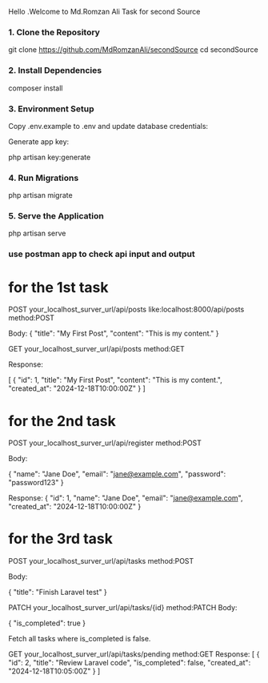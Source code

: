 Hello .Welcome to Md.Romzan Ali Task for second Source 


### 1. Clone the Repository


git clone  https://github.com/MdRomzanAli/secondSource
cd secondSource


### 2. Install Dependencies

composer install

### 3. Environment Setup
Copy .env.example to .env and update database credentials:

Generate app key:

php artisan key:generate


### 4. Run Migrations

php artisan migrate

### 5. Serve the Application

php artisan serve

 
### use postman app to check api input and output
# for the 1st task

POST your_localhost_surver_url/api/posts
like:localhost:8000/api/posts
method:POST 

Body:
{
  "title": "My First Post",
  "content": "This is my content."
}


GET your_localhost_surver_url/api/posts
method:GET

Response:

[
  {
    "id": 1,
    "title": "My First Post",
    "content": "This is my content.",
    "created_at": "2024-12-18T10:00:00Z"
  }
]


# for the 2nd task
POST your_localhost_surver_url/api/register
method:POST

Body:

{
  "name": "Jane Doe",
  "email": "jane@example.com",
  "password": "password123"
}


Response:
{
  "id": 1,
  "name": "Jane Doe",
  "email": "jane@example.com",
  "created_at": "2024-12-18T10:00:00Z"
}

# for the 3rd task
POST your_localhost_surver_url/api/tasks
method:POST

Body:

{
  "title": "Finish Laravel test"
}


PATCH your_localhost_surver_url/api/tasks/{id}
method:PATCH
Body:

{
  "is_completed": true
}

Fetch all tasks where is_completed is false.

GET your_localhost_surver_url/api/tasks/pending
method:GET
Response:
[
  {
    "id": 2,
    "title": "Review Laravel code",
    "is_completed": false,
    "created_at": "2024-12-18T10:05:00Z"
  }
]
